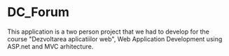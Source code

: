 # DC_Forum
This application is a two person project that we had to develop for the course "Dezvoltarea aplicatiilor web", Web Application Development
using ASP.net and MVC arhitecture.
